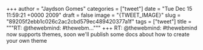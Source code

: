 
+++
author = "Jaydson Gomes"
categories = ["tweet"]
date = "Tue Dec 15 11:59:21 +0000 2009"
draft = false
image = "{TWEET_IMAGE}"
slug = "89205f2ebb1c026c2ac2cbd579ec489420377a1f"
tags = ["tweet"]
title = """RT: @thewebmind: #thewebm..."""
+++
RT: @thewebmind: #thewebmind now supports themes, soon we'll publish some docs about how to create your own theme
